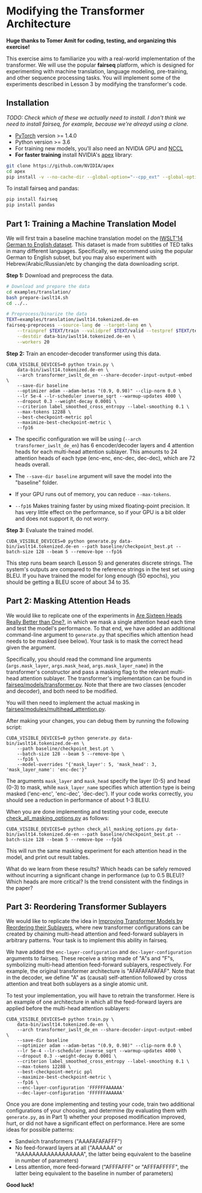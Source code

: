 # Modifying the Transformer Architecture

**Huge thanks to Tomer Amit for coding, testing, and organizing this exercise!**

This exercise aims to familiarize you with a real-world implementation of the transformer.
We will use the popular **fairseq** platform, which is designed for experimenting with machine translation, language modeling, pre-training, and other sequence processing tasks.
You will implement some of the experiments described in Lesson 3 by modifying the transformer's code.

## Installation

_TODO: Check which of these we actually need to install. I don't think we need to install fairseq, for example, because we're alreayd using a clone._

* [PyTorch](http://pytorch.org/) version >= 1.4.0
* Python version >= 3.6
* For training new models, you'll also need an NVIDIA GPU and [NCCL](https://github.com/NVIDIA/nccl)
* **For faster training** install NVIDIA's [apex](https://github.com/NVIDIA/apex) library:
```bash
git clone https://github.com/NVIDIA/apex
cd apex
pip install -v --no-cache-dir --global-option="--cpp_ext" --global-option="--cuda_ext" --global-option="--deprecated_fused_adam" --global-option="--xentropy" --global-option="--fast_multihead_attn" ./
```

To install fairseq and pandas:
```bash
pip install fairseq
pip install pandas
```


## Part 1: Training a Machine Translation Model

We will first train a baseline machine translation model on the [IWSLT'14 German to English dataset](http://workshop2014.iwslt.org/downloads/proceeding.pdf).
This dataset is made from subtitles of TED talks in many different languages. Specifically, we recommend using the popular German to English subset, but you may also experiment with Hebrew/Arabic/Russian/etc by changing the data downloading script.

**Step 1:** Download and preprocess the data.
```bash
# Download and prepare the data
cd examples/translation/
bash prepare-iwslt14.sh
cd ../..

# Preprocess/binarize the data
TEXT=examples/translation/iwslt14.tokenized.de-en
fairseq-preprocess --source-lang de --target-lang en \
    --trainpref $TEXT/train --validpref $TEXT/valid --testpref $TEXT/test \
    --destdir data-bin/iwslt14.tokenized.de-en \
    --workers 20
```

**Step 2:** Train an encoder-decoder transformer using this data.
```
CUDA_VISIBLE_DEVICES=0 python train.py \
    data-bin/iwslt14.tokenized.de-en \
    --arch transformer_iwslt_de_en --share-decoder-input-output-embed \
    --save-dir baseline
    --optimizer adam --adam-betas "(0.9, 0.98)" --clip-norm 0.0 \
    --lr 5e-4 --lr-scheduler inverse_sqrt --warmup-updates 4000 \
    --dropout 0.3 --weight-decay 0.0001 \
    --criterion label_smoothed_cross_entropy --label-smoothing 0.1 \
    --max-tokens 12288 \
    --best-checkpoint-metric ppl 
    --maximize-best-checkpoint-metric \
    --fp16
```

* The specific configuration we will be using (```--arch transformer_iwslt_de_en```) has 6 encoder/decoder layers and 4 attention heads for each multi-head attention sublayer. This amounts to 24 attention heads of each type (enc-enc, enc-dec, dec-dec), which are 72 heads overall.

* The ```--save-dir baseline``` argument will save the model into the "baseline" folder.

* If your GPU runs out of memory, you can reduce ```--max-tokens```.

* ```--fp16``` Makes training faster by using mixed floating-point precision. It has very little effect on the performance, so if your GPU is a bit older and does not support it, do not worry.

**Step 3:** Evaluate the trained model.
```
CUDA_VISIBLE_DEVICES=0 python generate.py data-bin/iwslt14.tokenized.de-en --path baseline/checkpoint_best.pt --batch-size 128 --beam 5 --remove-bpe --fp16
```

This step runs beam search (Lesson 5) and generates discrete strings. The system's outputs are compared to the reference strings in the test set using BLEU. If you have trained the model for long enough (50 epochs), you should be getting a BLEU score of about 34 to 35.


## Part 2: Masking Attention Heads

We would like to replicate one of the experiments in [Are Sixteen Heads Really Better than One?](https://arxiv.org/abs/1905.10650), in which we mask a single attention head each time and test the model's performance.
To that end, we have added an additional command-line argument to ```generate.py``` that specifies which attention head needs to be masked (see below). Your task is to mask the correct head given the argument.

Specifically, you should read the command line arguments (```args.mask_layer```, ```args.mask_head```, ```args.mask_layer_name```) in the transformer's constructor and pass a masking flag to the relevant multi-head attention sublayer. The transformer's implementation can be found in [fairseq/models/transformer.py](fairseq/models/transformer.py). Note that there are two classes (encoder and decoder), and both need to be modified.

You will then need to implement the actual masking in [fairseq/modules/multihead_attention.py](fairseq/modules/multihead_attention.py).

After making your changes, you can debug them by running the following script:
```
CUDA_VISIBLE_DEVICES=0 python generate.py data-bin/iwslt14.tokenized.de-en \
    --path baseline/checkpoint_best.pt \
    --batch-size 128 --beam 5 --remove-bpe \
	--fp16 \
    --model-overrides "{'mask_layer': 5, 'mask_head': 3, 'mask_layer_name': 'enc-dec'}"
```
The arguments ```mask_layer``` and ```mask_head``` specify the layer (0-5) and head (0-3) to mask, while ```mask_layer_name``` specifies which attention type is being masked ('enc-enc', 'enc-dec', 'dec-dec'). If your code works correctly, you should see a reduction in performance of about 1-3 BLEU.

When you are done implementing and testing your code, execute [check_all_masking_options.py](check_all_masking_options.py) as follows:
```
CUDA_VISIBLE_DEVICES=0 python check_all_masking_options.py data-bin/iwslt14.tokenized.de-en --path baseline/checkpoint_best.pt --batch-size 128 --beam 5 --remove-bpe --fp16
```
This will run the same masking experiment for each attention head in the model, and print out result tables.

What do we learn from these results? Which heads can be safely removed without incurring a significant change in performance (up to 0.5 BLEU)? Which heads are more critical? Is the trend consistent with the findings in the paper?


## Part 3: Reordering Transformer Sublayers

We would like to replicate the idea in [Improving Transformer Models by Reordering their Sublayers](https://arxiv.org/abs/1911.03864), where new transformer configurations can be created by chaining multi-head attention and feed-forward sublayers in arbitrary patterns. Your task is to implement this ability in fairseq.

We have added the ```enc-layer-configuration``` and ```dec-layer-configuration``` arguments to fairseq. These receive a string made of "A"s and "F"s, symbolizing multi-head attention feed-forward sublayers, respectively. For example, the original transformer architecture is "AFAFAFAFAFAF". Note that in the decoder, we define "A" as (causal) self-attention followed by cross attention and treat both sublayers as a single atomic unit.

To test your implementation, you will have to retrain the transformer. Here is an example of one architecture in which all the feed-forward layers are applied before the multi-head attention sublayers:
```
CUDA_VISIBLE_DEVICES=0 python train.py \
    data-bin/iwslt14.tokenized.de-en \
    --arch transformer_iwslt_de_en --share-decoder-input-output-embed \
    --save-dir baseline
    --optimizer adam --adam-betas "(0.9, 0.98)" --clip-norm 0.0 \
    --lr 5e-4 --lr-scheduler inverse_sqrt --warmup-updates 4000 \
    --dropout 0.3 --weight-decay 0.0001 \
    --criterion label_smoothed_cross_entropy --label-smoothing 0.1 \
    --max-tokens 12288 \
    --best-checkpoint-metric ppl 
    --maximize-best-checkpoint-metric \
    --fp16 \
    --enc-layer-configuration 'FFFFFFAAAAAA'
    --dec-layer-configuration 'FFFFFFAAAAAA'
```

Once you are done implementing and testing your code, train two additional configurations of your choosing, and determine (by evaluating them with ```generate.py```, as in Part 1) whether your proposed modification improved, hurt, or did not have a significant effect on performance. Here are some ideas for possible patterns:
* Sandwich transformers ("AAAFAFAFAFFF")
* No feed-forward layers at all ("AAAAAA" or "AAAAAAAAAAAAAAAAAA", the latter being equivalent to the baseline in number of parameters)
* Less attention, more feed-forward ("AFFFAFFF" or "AFFFAFFFFF", the latter being equivalent to the baseline in number of parameters)

**Good luck!**
